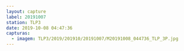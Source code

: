 ```yaml
---
layout: capture
label: 20191007
station: TLP3
date: 2019-10-08 04:47:36
capturas:
  - imagem: TLP3/2019/201910/20191007/M20191008_044736_TLP_3P.jpg
---
```


